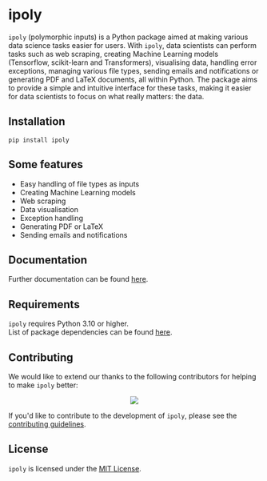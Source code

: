 # ipoly

`ipoly` (polymorphic inputs) is a Python package aimed at making various data science tasks easier for users. With `ipoly`, data scientists can perform tasks such as web scraping, creating Machine Learning models (Tensorflow, scikit-learn and Transformers), visualising data, handling error exceptions, managing various file types, sending emails and notifications or generating PDF and LaTeX documents, all within Python. The package aims to provide a simple and intuitive interface for these tasks, making it easier for data scientists to focus on what really matters: the data.

## Installation

```shell
pip install ipoly
```

## Some features

- Easy handling of file types as inputs
- Creating Machine Learning models
- Web scraping
- Data visualisation
- Exception handling
- Generating PDF or LaTeX
- Sending emails and notifications

## Documentation

Further documentation can be found [here](<https://ipoly.readthedocs.io/en/latest/source/ipoly.html>).

## Requirements

`ipoly` requires Python 3.10 or higher. <br/>
List of package dependencies can be found [here](https://github.com/Danguilhen/ipoly/network/dependencies).

## Contributing

We would like to extend our thanks to the following contributors for helping to make `ipoly` better:

<center>
  <a href="https://github.com/Danguilhen/ipoly/graphs/contributors">
  <img src="https://contrib.rocks/image?repo=Danguilhen/ipoly"/>
  </a>
</center>

If you'd like to contribute to the development of `ipoly`, please see the [contributing guidelines](<https://ipoly.readthedocs.io/en/latest/contributing.html>).

## License

`ipoly` is licensed under the [MIT License](https://ipoly.readthedocs.io/en/latest/license.html).
